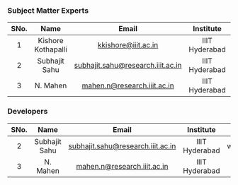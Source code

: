 ### Subject Matter Experts

| SNo. | Name | Email | Institute | ID |
| :---: | :---: | :---: | :---: | :---: |
| 1 | Kishore Kothapalli | kkishore@iiit.ac.in | IIIT Hyderabad | KishoreKothapalliIIITH |
| 2 | Subhajit Sahu | subhajit.sahu@research.iiit.ac.in | IIIT Hyderabad | wolfram77 |
| 3 | N. Mahen | mahen.n@research.iiit.ac.in | IIIT Hyderabad | tempmn |


### Developers

| SNo. | Name | Email | Institute | ID |
| :---: | :---: | :---: | :---: | :---: |
| 2 | Subhajit Sahu | subhajit.sahu@research.iiit.ac.in | IIIT Hyderabad | wolfram77 |
| 3 | N. Mahen | mahen.n@research.iiit.ac.in | IIIT Hyderabad | tempmn |
